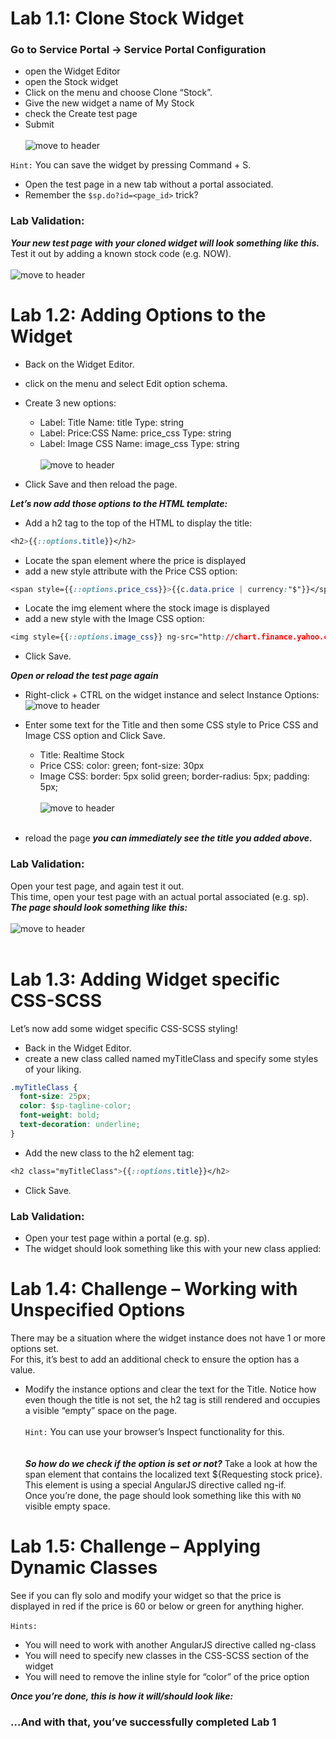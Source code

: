 # Lab 1.1: Clone Stock Widget
### Go to Service Portal -> Service Portal Configuration 
- open the Widget Editor
- open the Stock widget
- Click on the menu and choose Clone “Stock”. 
- Give the new widget a name of My Stock 
- check the Create test page 
- Submit <br/><br/>
![move to header](/assets/clone.png)<br/>

`Hint:` You can save the widget by pressing Command + S.

- Open the test page in a new tab without a portal associated. 
- Remember the `$sp.do?id=<page_id>` trick?

### Lab Validation:
***Your new test page with your cloned widget will look something like this.***  <br/>
Test it out by adding a known stock code (e.g. NOW). <br/><br/>
![move to header](/assets/stock.png)<br/>

# Lab 1.2: Adding Options to the Widget

- Back on the Widget Editor.
- click on the menu and select Edit option schema.
- Create 3 new options:
  - Label: Title		  Name: title 		Type: string
  - Label: Price:CSS	Name: price_css	Type: string
  - Label: Image CSS	Name: image_css	Type: string <br/><br/>
  ![move to header](/assets/options.png)<br/>

- Click Save and then reload the page.

***Let’s now add those options to the HTML template:***

- Add a h2 tag to the top of the HTML to display the title:
```CSS
<h2>{{::options.title}}</h2>
```
- Locate the span element where the price is displayed 
- add a new style attribute with the Price CSS option:
```CSS
<span style={{::options.price_css}}>{{c.data.price | currency:"$"}}</span>
```
- Locate the img element where the stock image is displayed
- add a new style with the Image CSS option:
```CSS
<img style={{::options.image_css}} ng-src="http://chart.finance.yahoo.com/z?s={{c.data.symbol}}&t=1d&z=l"/>
```
- Click Save.

***Open or reload the test page again***
- Right-click + CTRL on the widget instance and select Instance Options: <br/>
![move to header](/assets/symbol.png)<br/>

- Enter some text for the Title and then some CSS style to Price CSS and Image CSS option and Click Save.
  - Title:	 	Realtime Stock
  - Price CSS:	color: green;  font-size: 30px
  - Image CSS:	border: 5px solid green; border-radius: 5px; padding: 5px; <br/><br/>
![move to header](/assets/realtime.png)<br/> <br/>
- reload the page 
***you can immediately see the title you added above.***

### Lab Validation:
Open your test page, and again test it out.<br/> 
This time, open your test page with an actual portal associated (e.g. sp). <br/>
***The page should look something like this:***  <br/><br/>
![move to header](/assets/realtimestock.png) <br/><br/>

# Lab 1.3: Adding Widget specific CSS-SCSS

Let’s now add some widget specific CSS-SCSS styling!

- Back in the Widget Editor.
- create a new class called named myTitleClass and specify some styles of your liking.
```CSS
.myTitleClass {
  font-size: 25px;
  color: $sp-tagline-color;
  font-weight: bold;
  text-decoration: underline;    
}
```
- Add the new class to the h2 element tag:
```CSS
<h2 class="myTitleClass">{{::options.title}}</h2>
```
- Click Save.


### Lab Validation:
- Open your test page within a portal (e.g. sp). 
- The widget should look something like this with your new class applied:


# Lab 1.4: Challenge – Working with Unspecified Options

There may be a situation where the widget instance does not have 1 or more options set.<br/>
For this, it’s best to add an additional check to ensure the option has a value.

- Modify the instance options and clear the text for the Title. 
Notice how even though the title is not set, the h2 tag is still rendered and occupies a visible “empty” space on the page.<br/><br/> 
`Hint:` You can use your browser’s Inspect functionality for this.<br/><br/><br/>
***So how do we check if the option is set or not?***
Take a look at how the span element that contains the localized text ${Requesting stock price}. <br/>
This element is using a special AngularJS directive called ng-if. <br/>
Once you’re done, the page should look something like this with `NO `visible empty space.

# Lab 1.5: Challenge – Applying Dynamic Classes

See if you can fly solo and modify your widget so that the price is <br/>
displayed in red if the price is 60 or below or green for anything higher.<br/><br/>
`Hints:`
  - You will need to work with another AngularJS directive called ng-class
  - You will need to specify new classes in the CSS-SCSS section of the widget
  - You will need to remove the inline style for “color” of the price option

***Once you’re done, this is how it will/should look like:*** 


###  …And with that, you’ve successfully completed Lab 1 

